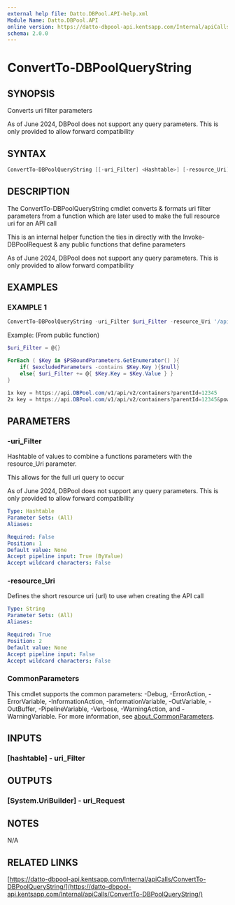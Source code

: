 ```yaml
---
external help file: Datto.DBPool.API-help.xml
Module Name: Datto.DBPool.API
online version: https://datto-dbpool-api.kentsapp.com/Internal/apiCalls/ConvertTo-DBPoolQueryString/
schema: 2.0.0
---
```


# ConvertTo-DBPoolQueryString

## SYNOPSIS

Converts uri filter parameters

As of June 2024, DBPool does not support any query parameters.
This is only provided to allow forward compatibility

## SYNTAX

```PowerShell
ConvertTo-DBPoolQueryString [[-uri_Filter] <Hashtable>] [-resource_Uri] <String> [<CommonParameters>]
```

## DESCRIPTION

The ConvertTo-DBPoolQueryString cmdlet converts & formats uri filter parameters
from a function which are later used to make the full resource uri for
an API call

This is an internal helper function the ties in directly with the
Invoke-DBPoolRequest & any public functions that define parameters

As of June 2024, DBPool does not support any query parameters.
This is only provided to allow forward compatibility

## EXAMPLES

### EXAMPLE 1

```PowerShell
ConvertTo-DBPoolQueryString -uri_Filter $uri_Filter -resource_Uri '/api/v2/containers'
```

Example: (From public function)

```PowerShell
$uri_Filter = @{}

ForEach ( $Key in $PSBoundParameters.GetEnumerator() ){
    if( $excludedParameters -contains $Key.Key ){$null}
    else{ $uri_Filter += @{ $Key.Key = $Key.Value } }
}

1x key = https://api.DBPool.com/v1/api/v2/containers?parentId=12345
2x key = https://api.DBPool.com/v1/api/v2/containers?parentId=12345&power=True
```

## PARAMETERS

### -uri_Filter

Hashtable of values to combine a functions parameters with
the resource_Uri parameter.

This allows for the full uri query to occur

As of June 2024, DBPool does not support any query parameters.
This is only provided to allow forward compatibility

```yaml
Type: Hashtable
Parameter Sets: (All)
Aliases:

Required: False
Position: 1
Default value: None
Accept pipeline input: True (ByValue)
Accept wildcard characters: False
```

### -resource_Uri

Defines the short resource uri (url) to use when creating the API call

```yaml
Type: String
Parameter Sets: (All)
Aliases:

Required: True
Position: 2
Default value: None
Accept pipeline input: False
Accept wildcard characters: False
```

### CommonParameters

This cmdlet supports the common parameters: -Debug, -ErrorAction, -ErrorVariable, -InformationAction, -InformationVariable, -OutVariable, -OutBuffer, -PipelineVariable, -Verbose, -WarningAction, and -WarningVariable. For more information, see [about_CommonParameters](http://go.microsoft.com/fwlink/?LinkID=113216).

## INPUTS

### [hashtable] - uri_Filter

## OUTPUTS

### [System.UriBuilder] - uri_Request

## NOTES

N/A

## RELATED LINKS

[https://datto-dbpool-api.kentsapp.com/Internal/apiCalls/ConvertTo-DBPoolQueryString/](https://datto-dbpool-api.kentsapp.com/Internal/apiCalls/ConvertTo-DBPoolQueryString/)
